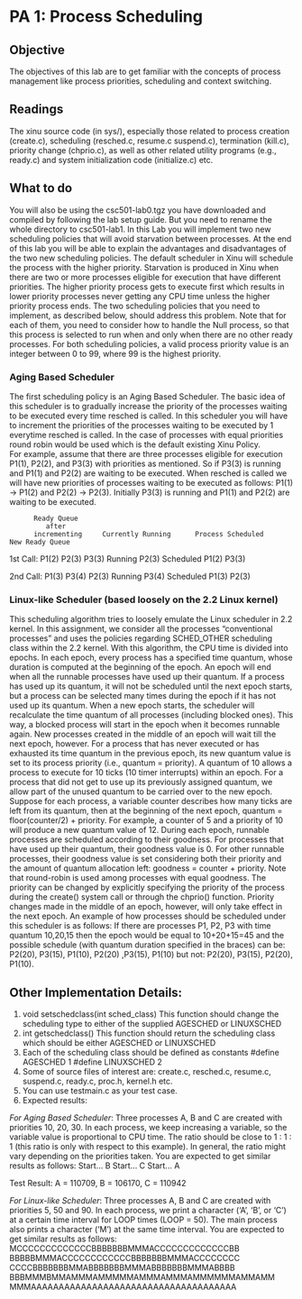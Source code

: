 # PA 1: Process Scheduling

## Objective
The objectives of this lab are to get familiar with the concepts of process management like process priorities, scheduling and context switching.
## Readings
The xinu source code (in sys/), especially those related to process creation (create.c), scheduling (resched.c, resume.c suspend.c), termination (kill.c), priority change (chprio.c), as well as other related utility programs (e.g., ready.c) and system initialization code (initialize.c) etc.
## What to do
You will also be using the csc501-lab0.tgz you have downloaded and compiled by following the lab setup guide. But you need to rename the whole directory to csc501-lab1. In this Lab you will implement two new scheduling policies that will avoid starvation between processes. At the end of this lab you will be able to explain the advantages and disadvantages of the two new scheduling policies. The default scheduler in Xinu will schedule the process with the higher priority. Starvation is produced in Xinu when there are two or more processes eligible for execution that have different priorities. The higher priority process gets to execute first which results in lower priority processes never getting any CPU time unless the higher priority process ends. 
The two scheduling policies that you need to implement, as described below, should address this problem. Note that for each of them, you need to consider how to handle the Null process, so that this process is selected to run when and only when there are no other ready processes.
For both scheduling policies, a valid process priority value is an integer between 0 to 99, where 99 is the highest priority.

### Aging Based Scheduler
The first scheduling policy is an Aging Based Scheduler. The basic idea of this scheduler is to gradually increase the priority of the processes waiting to be executed every time resched is called. In this scheduler you will have to increment the priorities of the processes waiting to be executed by 1 everytime resched is called. In the case of processes with equal priorities round robin would be used which is the default existing Xinu Policy.    
For example, assume that there are three processes eligible for execution P1(1), P2(2), and P3(3) with priorities as mentioned. So if P3(3) is running and  P1(1) and P2(2) are waiting to be executed. When resched is called we will have new priorities of processes waiting to be executed as follows: P1(1) -> P1(2) and P2(2) -> P2(3).
Initially P3(3) is running and P1(1) and P2(2) are waiting to be executed. 

          Ready Queue            
             after                                   
          incrementing     Currently Running      Process Scheduled      New Ready Queue 
1st Call: P1(2) P2(3)       P3(3) Running         P2(3) Scheduled          P1(2) P3(3)

2nd Call: P1(3) P3(4)       P2(3) Running          P3(4) Scheduled          P1(3) P2(3)

### Linux-like Scheduler (based loosely on the 2.2 Linux kernel)
This scheduling algorithm tries to loosely emulate the Linux scheduler in 2.2 kernel. In this assignment, we consider all the processes “conventional processes” and uses the policies regarding SCHED_OTHER scheduling class within the 2.2 kernel. With this algorithm, the CPU time is divided into epochs. In each epoch, every process has a specified time quantum, whose duration is computed at the beginning of the epoch. An epoch will end when all the runnable processes have used up their quantum. If a process has used up its quantum, it will not be scheduled until the next epoch starts, but a process can be selected many times during the epoch if it has not used up its quantum.
When a new epoch starts, the scheduler will recalculate the time quantum of all processes (including blocked ones). This way, a blocked process will start in the epoch when it becomes runnable again. New processes created in the middle of an epoch will wait till the next epoch, however. For a process that has never executed or has exhausted its time quantum in the previous epoch, its new quantum value is set to its process priority (i.e., quantum = priority). A quantum of 10 allows a process to execute for 10 ticks (10 timer interrupts) within an epoch. For a process that did not get to use up its previously assigned quantum, we allow part of the unused quantum to be carried over to the new epoch. Suppose for each process, a variable counter describes how many ticks are left from its quantum, then at the beginning of the next epoch, quantum = floor(counter/2) + priority. For example, a counter of 5 and a priority of 10 will produce a new quantum value of 12. During each epoch, runnable processes are scheduled according to their goodness. For processes that have used up their quantum, their goodness value is 0. For other runnable processes, their goodness value is set considering both their priority and the amount of quantum allocation left: goodness = counter + priority. Note that round-robin is used among processes with equal goodness.
The priority can be changed by explicitly specifying the priority of the process during the create() system call or through the chprio() function. Priority changes made in the middle of an epoch, however, will only take effect in the next epoch. An example of how processes should be scheduled under this scheduler is as follows:
If there are processes P1, P2, P3 with time quantum 10,20,15 then the epoch would be equal to 10+20+15=45 and the possible schedule (with quantum duration specified in the braces) can be: P2(20), P3(15), P1(10), P2(20) ,P3(15), P1(10) but not: P2(20), P3(15), P2(20), P1(10).

## Other Implementation Details:
1. void setschedclass(int sched_class)
This function should change the scheduling type to either of the supplied AGESCHED or LINUXSCHED
2. int getschedclass()
This function should return the scheduling class which should be either AGESCHED or LINUXSCHED
3. Each of the scheduling class should be defined as constants
#define AGESCHED 1 
#define LINUXSCHED 2
4. Some of source files of interest are: create.c, resched.c, resume.c, suspend.c, ready.c, proc.h, kernel.h etc.
5. You can use testmain.c as your test case.
6. Expected results:

*For Aging Based Scheduler*: Three processes A, B and C are created with priorities 10, 20, 30. In each process, we keep increasing a variable, so the variable value is proportional to CPU time. The ratio should be close to 1 : 1 : 1 (this ratio is only with respect to this example). In general, the ratio might vary depending on the priorities taken. You are expected to get similar results as follows:
Start... B
Start... C
Start... A

Test Result: A = 110709, B = 106170, C = 110942

*For Linux-like Scheduler*: Three processes A, B and C are created with priorities 5, 50 and 90. In each process, we print a character (‘A’, ‘B’, or ‘C’) at a certain time interval for LOOP times (LOOP = 50). The main process also prints a character (‘M’) at the same time interval. You are expected to get similar results as follows:
MCCCCCCCCCCCCCBBBBBBBMMMACCCCCCCCCCCCCBB 
BBBBBMMMACCCCCCCCCCCCBBBBBBBMMMACCCCCCCC 
CCCCBBBBBBBMMABBBBBBBMMMABBBBBBBMMMABBBB 
BBBMMMBMMAMMMAMMMMMAMMMAMMMAMMMMMMAMMAMM 
MMMAAAAAAAAAAAAAAAAAAAAAAAAAAAAAAAAAAAAA
